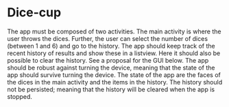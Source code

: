 # Dice-cup
The app must be composed of two activities. The main activity is where the user
throws the dices. Further, the user can select the number of dices (between 1 and 6)
and go to the history. The app should keep track of the recent history of results and
show these in a listview. Here it should also be possible to clear the history. See a
proposal for the GUI below.
The app should be robust
against turning the
device, meaning that the
state of the app should
survive turning the
device. The state of the
app are the faces of the
dices in the main activity
and the items in the
history. The history
should not be persisted;
meaning that the history
will be cleared when the
app is stopped.
